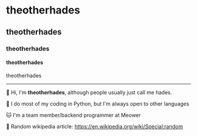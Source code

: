 # theotherhades
## theotherhades
### theotherhades
#### theotherhades
theotherhades

---

👋 Hi, I'm **theotherhades**, although people usually just call me hades.

🐍 I do most of my coding in Python, but I'm always open to other languages

🐱 I'm a team member/backend programmer at Meower

🎲 Random wikipedia article: https://en.wikipedia.org/wiki/Special:random

